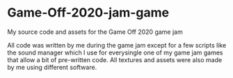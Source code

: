 # Game-Off-2020-jam-game
My source code and assets for the Game Off 2020 game jam

All code was written by me during the game jam except for a few scripts like the sound manager which I use for everysingle one of my game jam games that allow a bit of pre-written code.
All textures and assets were also made by me using different software.
